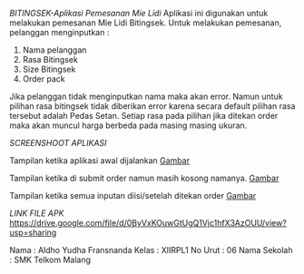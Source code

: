 *BITINGSEK-Aplikasi Pemesanan Mie Lidi*
Aplikasi ini digunakan untuk melakukan pemesanan Mie Lidi Bitingsek. Untuk melakukan pemesanan, pelanggan menginputkan :
1. Nama pelanggan
2. Rasa Bitingsek
3. Size Bitingsek
4. Order pack

Jika pelanggan tidak menginputkan nama maka akan error. Namun untuk pilihan rasa bitingsek tidak diberikan error karena secara default pilihan rasa tersebut adalah Pedas Setan.
Setiap rasa pada pilihan jika ditekan order maka akan muncul harga berbeda pada masing masing ukuran.

*SCREENSHOOT APLIKASI*

Tampilan ketika aplikasi awal dijalankan
[Gambar](https://raw.githubusercontent.com/Aldhofransnanda/bitingsek/master/Screenshot_2016-09-23-17-49-30_id.sch.smktelkom_mlg.tugas01.xiirpl1006.bitingsek.png)

Tampilan ketika di submit order namun masih kosong namanya.
[Gambar](https://raw.githubusercontent.com/Aldhofransnanda/bitingsek/master/Screenshot_2016-09-23-17-49-46_id.sch.smktelkom_mlg.tugas01.xiirpl1006.bitingsek.png)

Tampilan ketika semua inputan diisi/setelah ditekan order
[Gambar](https://raw.githubusercontent.com/Aldhofransnanda/bitingsek/master/Screenshot_2016-09-23-17-51-28_id.sch.smktelkom_mlg.tugas01.xiirpl1006.bitingsek.png)


*LINK FILE APK*
https://drive.google.com/file/d/0ByVxKOuwGtUgQ1Vjc1hfX3AzOUU/view?usp=sharing

Nama : Aldho Yudha Fransnanda
Kelas : XIIRPL1
No Urut : 06
Nama Sekolah : SMK Telkom Malang
